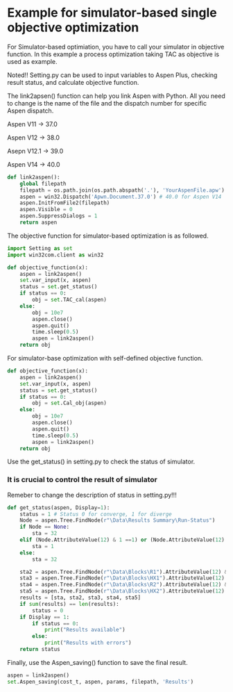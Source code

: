 # Example for simulator-based single objective optimization
For Simulator-based optimiation, you have to call your simulator in objective function.
In this example a process optimization taking TAC as objective is used as example.

Noted!! Setting.py can be used to input variables to Aspen Plus, checking result status, and calculate objective function.

The link2apsen() function can help you link Aspen with Python.
All you need to change is the name of the file and the dispatch number for specific Aspen dispatch.

Aspen V11 -> 37.0

Aspen V12 -> 38.0

Asepn V12.1 -> 39.0

Aspen V14 -> 40.0

```python
def link2aspen():
    global filepath
    filepath = os.path.join(os.path.abspath('.'), 'YourAspenFile.apw')
    aspen = win32.Dispatch('Apwn.Document.37.0') # 40.0 for Aspen V14
    aspen.InitFromFile2(filepath)
    aspen.Visible = 0
    aspen.SuppressDialogs = 1
    return aspen
```
The objective function for simulator-based optimization is as followed.

```python
import Setting as set
import win32com.client as win32 

def objective_function(x):
    aspen = link2aspen()
    set.var_input(x, aspen)
    status = set.get_status()
    if status == 0:
        obj = set.TAC_cal(aspen)
    else:
        obj = 10e7
        aspen.close()
        aspen.quit()
        time.sleep(0.5)
        aspen = link2aspen()
    return obj
```
For simulator-base optimization with self-defined objective function.
```python
def objective_function(x):
    aspen = link2aspen()
    set.var_input(x, aspen)
    status = set.get_status()
    if status == 0:
        obj = set.Cal_obj(aspen)
    else:
        obj = 10e7
        aspen.close()
        aspen.quit()
        time.sleep(0.5)
        aspen = link2aspen()
    return obj
```
Use the get_status() in setting.py to check the status of simulator.

### It is crucial to control the result of simulator
Remeber to change the description of status in setting.py!!!
```python
def get_status(aspen, Display=1):
    status = 1 # Status 0 for converge, 1 for diverge
    Node = aspen.Tree.FindNode(r"\Data\Results Summary\Run-Status")
    if Node == None:
        sta = 32
    elif (Node.AttributeValue(12) & 1 ==1) or (Node.AttributeValue(12) & 4 == 4):
        sta = 1
    else:
        sta = 32

    sta2 = aspen.Tree.FindNode(r"\Data\Blocks\R1").AttributeValue(12) & 1 == 1
    sta3 = aspen.Tree.FindNode(r"\Data\Blocks\HX1").AttributeValue(12) & 1 == 1
    sta4 = aspen.Tree.FindNode(r"\Data\Blocks\R2").AttributeValue(12) & 1 == 1
    sta5 = aspen.Tree.FindNode(r"\Data\Blocks\HX2").AttributeValue(12) & 1 == 1
    results = [sta, sta2, sta3, sta4, sta5]
    if sum(results) == len(results):
        status = 0
    if Display == 1:
        if status == 0:
            print("Results available")
        else:
            print("Results with errors")
    return status
```
Finally, use the Aspen_saving() function to save the final result.
```python
aspen = link2aspen()
set.Aspen_saving(cost_t, aspen, params, filepath, 'Results')
```